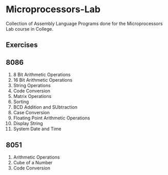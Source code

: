# Microprocessors-Lab
Collection of Assembly Language Programs done for the Microprocessors Lab course in College.

## Exercises

## 8086
1. 8 Bit Arithmetic Operations
2. 16 Bit Arithmetic Operations
3. String Operations
4. Code Conversion
5. Matrix Operations
6. Sorting
7. BCD Addition and SUbtraction
8. Case Conversion
9. Floating Point Arithmetic Operations
10. Display String
11. System Date and Time

## 8051

1. Arithmetic Operations
2. Cube of a Number
3. Code Conversion

